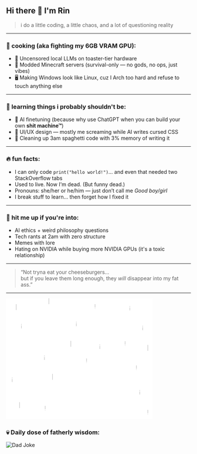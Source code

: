 ## Hi there 👋 I'm Rin

> i do a little coding, a little chaos, and a lot of questioning reality

---

### 🧠 cooking (aka fighting my 6GB VRAM GPU):
- 🧠 Uncensored local LLMs on toaster-tier hardware
- 🧩 Modded Minecraft servers (survival-only — no gods, no ops, just vibes)
- 🖥️ Making Windows look like Linux, cuz I Arch too hard and refuse to touch anything else

---

### 🌱 learning things i probably shouldn't be:
- 🤖 AI finetuning (because why use ChatGPT when you can build your own **shit machine™**)
- 🎨 UI/UX design — mostly me screaming while AI writes cursed CSS
- 🧼 Cleaning up 3am spaghetti code with 3% memory of writing it

---

### 🔥 fun facts:
- I can only code `print("hello world!")`... and even that needed two StackOverflow tabs
- Used to live. Now I'm dead. (But funny dead.)
- Pronouns: she/her or he/him — just don’t call me *Good boy/girl*
- I break stuff to learn... then forget how I fixed it

---

### 💬 hit me up if you're into:
- AI ethics + weird philosophy questions
- Tech rants at 2am with zero structure
- Memes with lore
- Hating on NVIDIA while buying more NVIDIA GPUs (it's a toxic relationship)

---

> “Not tryna eat your cheeseburgers...  
> but if you leave them long enough, they *will* disappear into my fat ass.”

---

![cute katze](./assets/katze.gif)

### 💀 Daily dose of fatherly wisdom:
![Dad Joke](https://readme-jokes.vercel.app/api?theme=tokyonight&hideBorder)

